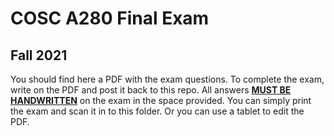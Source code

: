 # COSC A280 Final Exam
## Fall 2021
You should find here a PDF with the exam questions. To complete the exam, write on the PDF and post it back to this repo. All answers <u><b>MUST BE HANDWRITTEN</b></u> on the exam in the space provided. You can simply print the exam and scan it in to this folder. Or you can use a tablet to edit the PDF.
